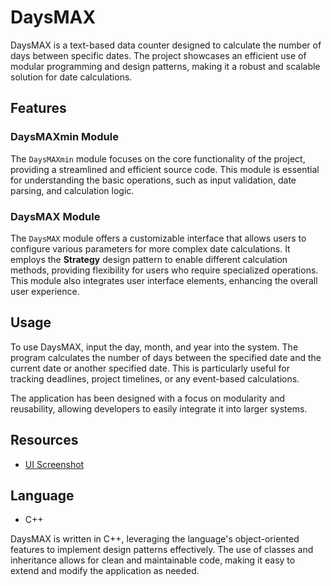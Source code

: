# DaysMAX

DaysMAX is a text-based data counter designed to calculate the number of days between specific dates. The project showcases an efficient use of modular programming and design patterns, making it a robust and scalable solution for date calculations.

## Features

### DaysMAXmin Module

The `DaysMAXmin` module focuses on the core functionality of the project, providing a streamlined and efficient source code. This module is essential for understanding the basic operations, such as input validation, date parsing, and calculation logic. 

### DaysMAX Module

The `DaysMAX` module offers a customizable interface that allows users to configure various parameters for more complex date calculations. It employs the **Strategy** design pattern to enable different calculation methods, providing flexibility for users who require specialized operations. This module also integrates user interface elements, enhancing the overall user experience.

## Usage

To use DaysMAX, input the day, month, and year into the system. The program calculates the number of days between the specified date and the current date or another specified date. This is particularly useful for tracking deadlines, project timelines, or any event-based calculations.

The application has been designed with a focus on modularity and reusability, allowing developers to easily integrate it into larger systems.

## Resources

- [UI Screenshot](https://prnt.sc/F3YGsluIsjix)

## Language

- C++

DaysMAX is written in C++, leveraging the language's object-oriented features to implement design patterns effectively. The use of classes and inheritance allows for clean and maintainable code, making it easy to extend and modify the application as needed.

